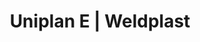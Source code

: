 ---
Filename: "uniplan-e9"
Link: "file:/Users/vinayakpatel/Downloads/www.weldplast.cz/uniplan-e9"
product_name: "UNIPLAN E30 mm, 230 V / 2300 W, včetně boxu"
product_id: "Obj. číslo:114.318"
title: "Uniplan E | Weldplast"
product_desc: "Efektivní svařování průmyslových tkanin. Vodicí kladka automatu Leister UNIPLAN E přesně zachovává směr nástroje. Digitální displej zobrazuje nastavené a skutečné hodnoty teploty a rychlosti svařování. Ohřev je elektronicky regulován.Malý, lehký a praktickýElektronické řízení pro opakovatelné výsledkyAutomatický startVysoká rychlost svařováníIntegrovaný zvedací mechanismusPraktický přepravní box součástí dodávky"
product_specs: "Značka konformity, Značka schválení, Třída ochrany I, NapětíV~230, PříkonW2300, FrekvenceHz50 / 60, Max. teplota°C620, Rychlostm/min1 - 7,5, Rozsah průtoku vzduchu%50 - 100, Průtok vzduchul/min300, Úroveň hlučnosti LpAdB65, Rozměry (D x Š x V)mm420 x 270 x 210, Hmotnostkg11,5 (s kabelem 3 m), Druh certifikaceCCA, Šířka svarumm30"
product_downloads: "TECHNICKÉ TKANINY - katalog stáhnout , UNIPLAN E - manuál SK stáhnout , UNIPLAN E - manuál CZ stáhnout , UNIPLAN - produktový list stáhnout"
href: "https://www.weldplast.cz/files/katalog-technicke-tkaniny-2019-web.pdf, https://www.weldplast.cz/files/katalog-technicke-tkaniny-2019-web.pdf, https://www.weldplast.cz/files/uniplan-e-manual-sk.pdf, https://www.weldplast.cz/files/uniplan-e-manual-sk.pdf, https://www.weldplast.cz/files/uniplan-e-manual-cz.pdf, https://www.weldplast.cz/files/uniplan-e-manual-cz.pdf, https://www.weldplast.cz/files/uniplan-e-s-produktovy-list-leister.pdf, https://www.weldplast.cz/files/uniplan-e-s-produktovy-list-leister.pdf"
p_desc_2: "Efektivní svařování průmyslových tkanin. Vodicí kladka automatu Leister UNIPLAN E přesně zachovává směr nástroje. Digitální displej zobrazuje nastavené a skutečné hodnoty teploty a rychlosti svařování. Ohřev je elektronicky regulován.Malý, lehký a praktickýElektronické řízení pro opakovatelné výsledkyAutomatický startVysoká rychlost svařováníIntegrovaný zvedací mechanismusPraktický přepravní box součástí dodávky"
accessories: "Tyč vodicíUNIPLAN, UNIPLAN S30 mm, 230 V / 2300 W, včetně boxuUNIPLAN S20 mm, 230 V / 2300 W, včetně boxuUNIPLAN E30 mm, 230 V / 2300 W, včetně boxuUNIPLAN E230 V / 2300 W, včetně boxu"
similar_products: "UNIPLAN S30 mm, 230 V / 2300 W, včetně boxuUNIPLAN S20 mm, 230 V / 2300 W, včetně boxuUNIPLAN E30 mm, 230 V / 2300 W, včetně boxuUNIPLAN E230 V / 2300 W, včetně boxu"
---